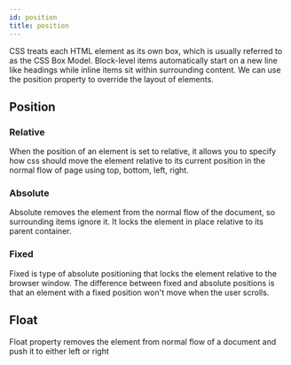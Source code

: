 ```yaml
---
id: position
title: position
---
```


CSS treats each HTML element as its own box, which is usually referred to as the CSS Box Model. Block-level items automatically start on a new line like headings while inline items sit within surrounding content. We can use the position property to override the layout of elements.

## Position

### Relative

When the position of an element is set to relative, it allows you to specify how css should move
the element relative to its current position in the normal flow of page using top, bottom, left,
right.

### Absolute

Absolute removes the element from the normal flow of the document, so surrounding items ignore it.
It locks the element in place relative to its parent container.

### Fixed

Fixed is type of absolute positioning that locks the element relative to the browser window. The
difference between fixed and absolute positions is that an element with a fixed position won't move
when the user scrolls.

## Float

Float property removes the element from normal flow of a document and push it to either left or right
